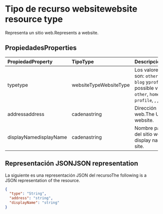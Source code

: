 # <a name="website-resource-type"></a><span data-ttu-id="ddea3-101">Tipo de recurso website</span><span class="sxs-lookup"><span data-stu-id="ddea3-101">website resource type</span></span>

<span data-ttu-id="ddea3-102">Representa un sitio web.</span><span class="sxs-lookup"><span data-stu-id="ddea3-102">Represents a website.</span></span>


## <a name="properties"></a><span data-ttu-id="ddea3-103">Propiedades</span><span class="sxs-lookup"><span data-stu-id="ddea3-103">Properties</span></span>
| <span data-ttu-id="ddea3-104">Propiedad</span><span class="sxs-lookup"><span data-stu-id="ddea3-104">Property</span></span>     | <span data-ttu-id="ddea3-105">Tipo</span><span class="sxs-lookup"><span data-stu-id="ddea3-105">Type</span></span>   |<span data-ttu-id="ddea3-106">Descripción</span><span class="sxs-lookup"><span data-stu-id="ddea3-106">Description</span></span>|
|:---------------|:--------|:----------|
|<span data-ttu-id="ddea3-107">type</span><span class="sxs-lookup"><span data-stu-id="ddea3-107">type</span></span>|<span data-ttu-id="ddea3-108">websiteType</span><span class="sxs-lookup"><span data-stu-id="ddea3-108">WebsiteType</span></span>| <span data-ttu-id="ddea3-109">Los valores posibles son: `other`, `home`, `work`, `blog` y`profile`.</span><span class="sxs-lookup"><span data-stu-id="ddea3-109">The possible values are `other`, `home`, `work`, `blog`, `profile`, , , , , , , or .</span></span>|
|<span data-ttu-id="ddea3-110">address</span><span class="sxs-lookup"><span data-stu-id="ddea3-110">address</span></span>|<span data-ttu-id="ddea3-111">cadena</span><span class="sxs-lookup"><span data-stu-id="ddea3-111">string</span></span>|<span data-ttu-id="ddea3-112">Dirección URL del sitio web.</span><span class="sxs-lookup"><span data-stu-id="ddea3-112">The URL of the website.</span></span>|
|<span data-ttu-id="ddea3-113">displayName</span><span class="sxs-lookup"><span data-stu-id="ddea3-113">displayName</span></span>|<span data-ttu-id="ddea3-114">cadena</span><span class="sxs-lookup"><span data-stu-id="ddea3-114">string</span></span>|<span data-ttu-id="ddea3-115">Nombre para mostrar del sitio web.</span><span class="sxs-lookup"><span data-stu-id="ddea3-115">The display name of the web site.</span></span>|

## <a name="json-representation"></a><span data-ttu-id="ddea3-116">Representación JSON</span><span class="sxs-lookup"><span data-stu-id="ddea3-116">JSON representation</span></span>

<span data-ttu-id="ddea3-117">La siguiente es una representación JSON del recurso</span><span class="sxs-lookup"><span data-stu-id="ddea3-117">The following is a JSON representation of the resource.</span></span>

<!-- {
  "blockType": "resource",
  "optionalProperties": [

  ],
  "@odata.type": "microsoft.graph.website"
}-->

```json
{
  "type": "String",
  "address": "string",
  "displayName": "string"
}

```

<!-- uuid: 8fcb5dbc-d5aa-4681-8e31-b001d5168d79
2015-10-25 14:57:30 UTC -->
<!-- {
  "type": "#page.annotation",
  "description": "webSite resource",
  "keywords": "",
  "section": "documentation",
  "tocPath": ""
}-->
